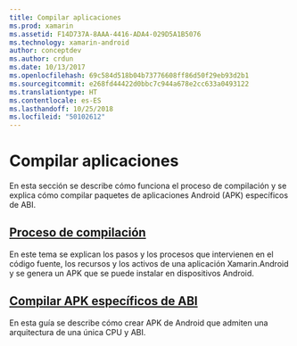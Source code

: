 ```yaml
---
title: Compilar aplicaciones
ms.prod: xamarin
ms.assetid: F14D737A-8AAA-4416-ADA4-029D5A1B5076
ms.technology: xamarin-android
author: conceptdev
ms.author: crdun
ms.date: 10/13/2017
ms.openlocfilehash: 69c584d518b04b73776608ff86d50f29eb93d2b1
ms.sourcegitcommit: e268fd44422d0bbc7c944a678e2cc633a0493122
ms.translationtype: HT
ms.contentlocale: es-ES
ms.lasthandoff: 10/25/2018
ms.locfileid: "50102612"
---
```

# <a name="building-apps"></a>Compilar aplicaciones

En esta sección se describe cómo funciona el proceso de compilación y se explica cómo compilar paquetes de aplicaciones Android (APK) específicos de ABI.



##  <a name="build-processandroiddeploy-testbuilding-appsbuild-processmd"></a>[Proceso de compilación](~/android/deploy-test/building-apps/build-process.md)

En este tema se explican los pasos y los procesos que intervienen en el código fuente, los recursos y los activos de una aplicación Xamarin.Android y se genera un APK que se puede instalar en dispositivos Android.


##  <a name="building-abi-specific-apksandroiddeploy-testbuilding-appsabi-specific-apksmd"></a>[Compilar APK específicos de ABI](~/android/deploy-test/building-apps/abi-specific-apks.md)

En esta guía se describe cómo crear APK de Android que admiten una arquitectura de una única CPU y ABI.
